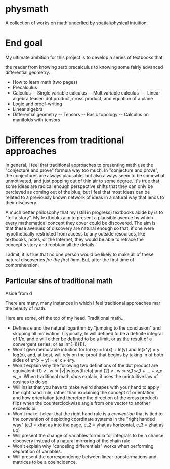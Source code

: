 # physmath
A collection of works on math underlied by spatial/physical intuition.

# End goal
My ultimate ambition for this project is to develop a series of textbooks that 

the reader from knowing zero precalculus to knowing some fairly advanced differential geometry.

- How to learn math (two pages)
- Precalculus
- Calculus
-- Single variable calculus
-- Multivariable calculus
--- Linear algebra teaser: dot product, cross product, and equation of a plane 
- Logic and proof-writing
- Linear algebra
- Differential geometry
-- Tensors
-- Basic topology
-- Calculus on manifolds with tensors

# Differences from traditional approaches

In general, I feel that traditional approaches to presenting math use the "conjecture and prove" formula way too much. In "conjecture and prove", the conjectures are always plausable, but also always seem to be somewhat unmotivated, and just popping out of thin air to some degree. It's true that some ideas are radical enough perspective shifts that they can only be percieved as coming out of the blue, but I feel that most ideas can be related to a previously known network of ideas in a natural way that lends to their discovery.

A much better philosophy that my (still in progress) textbooks abide by is to "tell a story". My textbooks aim to present a plausible avenue by which every mathematical concept they cover could be discovered. The aim is that these avenues of discovery are natural enough so that, if one were hypothetically restricted from access to any outside resources, like textbooks, notes, or the Internet, they would be able to retrace the concept's story and reobtain all the details.

I admit, it is true that no one person would be likely to make all of these natural discoveries *for the first time*. But, after the first time of comprehension, 

## Particular sins of traditional math

Aside from d

There are many, many instances in which I feel traditional approaches mar the beauty of math. 

Here are some, off the top of my head. Traditional math...
- Defines e and the natural logarithm by "jumping to the conclusion" and skipping all motivation. (Typically, ln will defined to be a definite integral of 1/x, and e will either be defined to be a limit, or as the result of a convergent series, or as ln^{-1}(1)).
- Won't give memorable intuition for ln(xy) = ln(x) + ln(y) and ln(x^y) = y log(x), and, at best, will rely on the proof that begins by taking ln of both sides of e^{x + y} = e^x + e^y.
- Won't explain why the following two definitions of the dot product are equivalent: (1) v . w := |v||w|cos(theta) and (2) v . w := v_1 w_1 + ... + v_n w_n. When traditional math *does* explain, it uses the unintuitive law of cosines to do so.
- Will insist that you have to make weird shapes with your hand to apply the right hand rule, rather than explaining the concept of orientation, and how orientation (and therefore the direction of the cross product) flips when the counterclockwise angle from one vector to another exceeds pi.
- Won't make it clear that the right hand rule is a *convention* that is tied to the convention of depicting coordinate systems in the "right handed way" (e_1 = xhat as into the page, e_2 = yhat as horizontal, e_3 = zhat as up)
- Will present the change of variables formula for integrals to be a chance discovery instead of a natural mirroring of the chain rule.
- Won't explain why "canceling differentials" works when performing separation of variables.
- Will present the correspondence between linear transformations and matrices to be a coeincidence.
